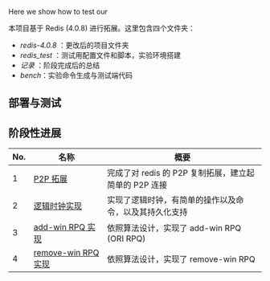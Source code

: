 Here we show how to test our 


本项目基于 Redis (4.0.8) 进行拓展。这里包含四个文件夹：

* *redis-4.0.8* ：更改后的项目文件夹
* *redis_test* ：测试用配置文件和脚本，实验环境搭建
* *记录* ：阶段完成后的总结
* *bench*：实验命令生成与测试端代码

## 部署与测试

    
## 阶段性进展

|	No.	|	名称		|	概要	|	
| ------------- | --------------------- | --------------------- |
| 1		| [P2P 拓展](./p2p.md)		|	完成了对 redis 的 P2P 复制拓展，建立起简单的 P2P 连接		| 
| 2		| [逻辑时钟实现](./vector_clock.md)	|	实现了逻辑时钟，有简单的操作以及命令，以及其持久化支持	| 
| 3		| [add-win RPQ 实现](./add-win%20RPQ.md)	|	依照算法设计，实现了 add-win RPQ (ORI RPQ)	| 
| 4 	| [remove-win RPQ 实现](./remove-win%20RPQ.md)	|	依照算法设计，实现了 remove-win RPQ	|